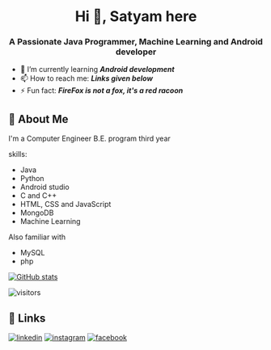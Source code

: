 

<h1 align="center">Hi 👋, Satyam here</h1>
<h3 align="center">A Passionate Java Programmer, Machine Learning and Android developer</h3>

- 🌱 I’m currently learning ***Android development***
- 📫 How to reach me: ***Links given below***
- ⚡ Fun fact: ***FireFox  is not a fox, it's a red racoon***



## 🚀 About Me
I'm a Computer Engineer B.E. program third year 

skills:  
- Java    
- Python  
- Android studio  
- C and C++
-  HTML, CSS and JavaScript 
-  MongoDB
-  Machine Learning

Also familiar with  
- MySQL
- php


[![GitHub stats](https://github-readme-stats.vercel.app/api?username=satyamgit1&theme=merko&show_icons=true)](https://github.com/satyamgit1)

![visitors](https://visitor-badge.glitch.me/badge?page_id=satyamgit1&left_color=black&right_color=GREEN)




## 🔗 Links
[![linkedin](https://img.shields.io/badge/linkedin-0A66C2?style=for-the-badge&logo=linkedin&logoColor=white)](https://www.linkedin.com/in/satyam-singh-612415223/)
[![instagram](https://img.shields.io/badge/Instagram-8a3ab9?style=for-the-badge&logo=instagram&logoColor=white)](https://www.instagram.com/satyam_singh_3/)
[![facebook](https://img.shields.io/badge/FaceBook-4267B2?style=for-the-badge&logo=facebook&logoColor=white)](https://www.facebook.com/profile.php?id=100010308858186)
